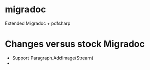 migradoc
========

Extended Migradoc + pdfsharp


Changes versus stock Migradoc
=============================

* Support Paragraph.AddImage(Stream)
* 
